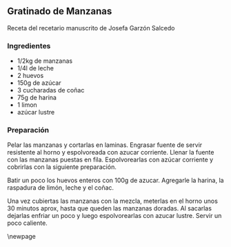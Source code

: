 ## Gratinado de Manzanas

Receta del recetario manuscrito de Josefa Garzón Salcedo

### Ingredientes

- 1/2kg de manzanas
- 1/4l de leche
- 2 huevos
- 150g de azúcar
- 3 cucharadas de coñac
- 75g de harina
- 1 limon
- azúcar lustre

### Preparación

Pelar las manzanas y cortarlas en laminas.
Engrasar fuente de servir resistente al horno y espolvoreada con azucar corriente.
Llenar la fuente con las manzanas puestas en fila.
Espolvorearlas con azúcar corriente y cobrirlas con la siguiente preparación.

Batir un poco los huevos enteros con 100g de azucar.
Agregarle la harina, la raspadura de limón, leche y el coñac.

Una vez cubiertas las manzanas con la mezcla,
meterlas en el horno unos 30 minutos aprox, hasta que queden las manzanas doradas.
Al sacarlas dejarlas enfriar un poco y luego espolvorearlas con azucar lustre.
Servir un poco caliente.


\newpage


